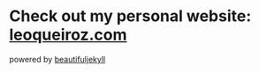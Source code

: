 # Check out my personal website: <a href="http://leoqueiroz.com/" target="_blank">leoqueiroz.com</a>

powered by [beautifuljekyll](https://beautifuljekyll.com/plans/)
